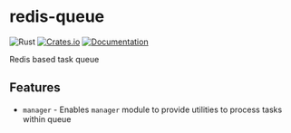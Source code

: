 # redis-queue

![Rust](https://github.com/DoumanAsh/redis-queue/workflows/Rust/badge.svg?branch=master)
[![Crates.io](https://img.shields.io/crates/v/redis-queue.svg)](https://crates.io/crates/redis-queue)
[![Documentation](https://docs.rs/redis-queue/badge.svg)](https://docs.rs/crate/redis-queue/)

Redis based task queue

## Features

- `manager` - Enables `manager` module to provide utilities to process tasks within queue
